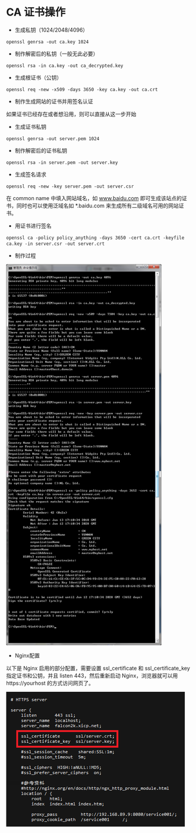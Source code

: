 # CA 证书操作

- 生成私钥（1024/2048/4096）
```
openssl genrsa -out ca.key 1024
```

- 制作解密后的私钥（一般无此必要）
```
openssl rsa -in ca.key -out ca_decrypted.key
```

- 生成根证书（公钥）
```
openssl req -new -x509 -days 3650 -key ca.key -out ca.crt
```

- 制作生成网站的证书并用签名认证

如果证书已经存在或者想沿用，则可以直接从这一步开始

- 生成证书私钥
```
openssl genrsa -out server.pem 1024
```

- 制作解密后的证书私钥
```
openssl rsa -in server.pem -out server.key
```

- 生成签名请求
```
openssl req -new -key server.pem -out server.csr
```
在 common name 中填入网站域名，如 www.baidu.com 即可生成该站点的证书，同时也可以使用泛域名如 *.baidu.com 来生成所有二级域名可用的网站证书。

- 用证书进行签名
```
openssl ca -policy policy_anything -days 3650 -cert ca.crt -keyfile ca.key -in server.csr -out server.crt
```

- 制作过程

![](../static/img/pem/pem001.jpg) 

- Nginx配置

以下是 Nginx 启用的部分配置，需要设置 ssl_certificate 和 ssl_certificate_key 指定证书和公钥，并且 listen 443，然后重新启动 Nginx，浏览器就可以用 https://yourhost 的方式访问网页了。

![](../static/img/pem/pem002.jpg)
